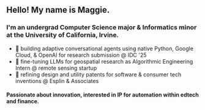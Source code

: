 <h2>Hello! My name is Maggie.</h1>

 <h3>I'm an undergrad Computer Science major & Informatics minor at the University of California, Irvine.</h3>

 - 🎋 building adaptive conversational agents using native Python, Google Cloud, & OpenAI for research submission @ IDC '25
 - 🌷 fine-tuning LLMs for geospatial research as Algorithmic Engineering Intern @ remote sensing startup
 - 🪷 refining design and utility patents for software & consumer tech inventions @ Esplin & Associates 

<h4>Passionate about innovation, interested in IP for automation within edtech and finance.</h4>
